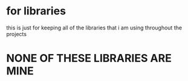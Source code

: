 # for libraries
this is just for keeping all of the libraries that i am using throughout the projects

# **NONE OF THESE LIBRARIES ARE MINE**
